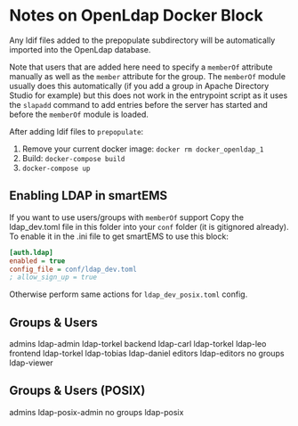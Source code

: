 # Notes on OpenLdap Docker Block

Any ldif files added to the prepopulate subdirectory will be automatically imported into the OpenLdap database.

Note that users that are added here need to specify a `memberOf` attribute manually as well as the `member` attribute for the group. The `memberOf` module usually does this automatically (if you add a group in Apache Directory Studio for example) but this does not work in the entrypoint script as it uses the `slapadd` command to add entries before the server has started and before the `memberOf` module is loaded.

After adding ldif files to `prepopulate`:

1. Remove your current docker image: `docker rm docker_openldap_1`
2. Build: `docker-compose build`
3. `docker-compose up`

## Enabling LDAP in smartEMS

If you want to use users/groups with `memberOf` support Copy the ldap_dev.toml file in this folder into your `conf` folder (it is gitignored already). To enable it in the .ini file to get smartEMS to use this block:

```ini
[auth.ldap]
enabled = true
config_file = conf/ldap_dev.toml
; allow_sign_up = true
```

Otherwise perform same actions for `ldap_dev_posix.toml` config.

## Groups & Users

admins
  ldap-admin
  ldap-torkel
backend
  ldap-carl
  ldap-torkel
  ldap-leo
frontend
  ldap-torkel
  ldap-tobias
  ldap-daniel
editors
  ldap-editors
no groups
  ldap-viewer


## Groups & Users (POSIX)

admins
  ldap-posix-admin
no groups
  ldap-posix
